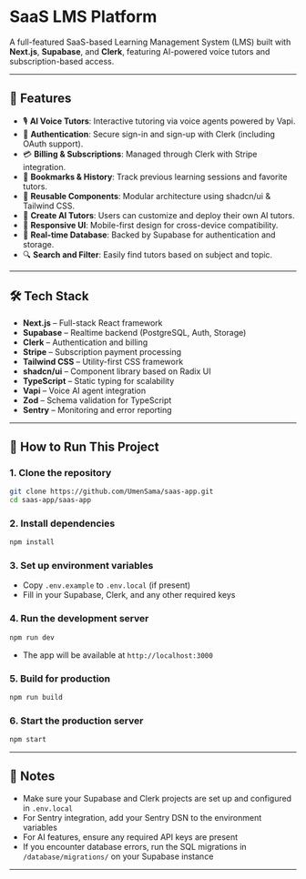 # SaaS LMS Platform

A full-featured SaaS-based Learning Management System (LMS) built with **Next.js**, **Supabase**, and **Clerk**, featuring AI-powered voice tutors and subscription-based access.


---

## 🚀 Features

- 🎙️ **AI Voice Tutors**: Interactive tutoring via voice agents powered by Vapi.
- 🔐 **Authentication**: Secure sign-in and sign-up with Clerk (including OAuth support).
- 💳 **Billing & Subscriptions**: Managed through Clerk with Stripe integration.
- 🔖 **Bookmarks & History**: Track previous learning sessions and favorite tutors.
- 🧱 **Reusable Components**: Modular architecture using shadcn/ui & Tailwind CSS.
- 🧠 **Create AI Tutors**: Users can customize and deploy their own AI tutors.
- 🧩 **Responsive UI**: Mobile-first design for cross-device compatibility.
- 🧮 **Real-time Database**: Backed by Supabase for authentication and storage.
- 🔍 **Search and Filter**: Easily find tutors based on subject and topic.

---

## 🛠️ Tech Stack

- **Next.js** – Full-stack React framework
- **Supabase** – Realtime backend (PostgreSQL, Auth, Storage)
- **Clerk** – Authentication and billing
- **Stripe** – Subscription payment processing
- **Tailwind CSS** – Utility-first CSS framework
- **shadcn/ui** – Component library based on Radix UI
- **TypeScript** – Static typing for scalability
- **Vapi** – Voice AI agent integration
- **Zod** – Schema validation for TypeScript
- **Sentry** – Monitoring and error reporting

---

## 🚦 How to Run This Project

### 1. Clone the repository
```sh
git clone https://github.com/UmenSama/saas-app.git
cd saas-app/saas-app
```

### 2. Install dependencies
```sh
npm install
```

### 3. Set up environment variables
- Copy `.env.example` to `.env.local` (if present)
- Fill in your Supabase, Clerk, and any other required keys

### 4. Run the development server
```sh
npm run dev
```
- The app will be available at `http://localhost:3000`

### 5. Build for production
```sh
npm run build
```

### 6. Start the production server
```sh
npm start
```

---

## 📝 Notes
- Make sure your Supabase and Clerk projects are set up and configured in `.env.local`
- For Sentry integration, add your Sentry DSN to the environment variables
- For AI features, ensure any required API keys are present
- If you encounter database errors, run the SQL migrations in `/database/migrations/` on your Supabase instance

---